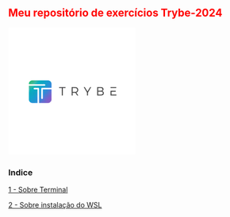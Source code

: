  <html>
 <h2 style="Color:red">Meu repositório de exercícios Trybe-2024</h2> 
 <img src="Importante/img/lg.webp" alt="logo">
 
### Indice ###  
  [1 - Sobre Terminal](https://github.com/Fas-DevNaWeb/Trybe-exercicios/blob/main/Importante/Sobre-Terminal.js "1 - Sobre Terminal") 

  [2 - Sobre instalação do WSL](https://github.com/Fas-DevNaWeb/Trybe-exercicios/blob/main/Importante/configuracao-WSL.js "1 - Sobre instalação do WSL")
</html>
